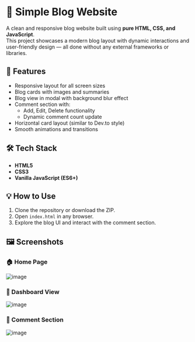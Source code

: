 # 📘 Simple Blog Website

A clean and responsive blog website built using **pure HTML, CSS, and JavaScript**.  
This project showcases a modern blog layout with dynamic interactions and user-friendly design — all done without any external frameworks or libraries.

## 🚀 Features

- Responsive layout for all screen sizes
- Blog cards with images and summaries
- Blog view in modal with background blur effect
- Comment section with:
  - Add, Edit, Delete functionality
  - Dynamic comment count update
- Horizontal card layout (similar to Dev.to style)
- Smooth animations and transitions
  
## 🛠️ Tech Stack

- **HTML5**
- **CSS3**
- **Vanilla JavaScript (ES6+)**

## 💡 How to Use

1. Clone the repository or download the ZIP.
2. Open `index.html` in any browser.
3. Explore the blog UI and interact with the comment section.

## 🖼️ Screenshots

### 🏠 Home Page  
![image](https://github.com/user-attachments/assets/126bfb56-4f93-4983-b727-d4c722d872af)

### 📄 Dashboard View
![image](https://github.com/user-attachments/assets/353939ed-7394-4527-88cc-8287ab1f0cb4)

### 💬 Comment Section  
![image](https://github.com/user-attachments/assets/42c4173a-d1a3-439f-8ed0-f847a5c1dbb1)

